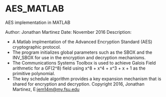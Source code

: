 # AES_MATLAB
AES implementation in MATLAB

Author: Jonathan Martinez
Date: November 2016
Description: 
-    A Matlab implmentation of the Advanced Encryption Standard (AES)
    cryptographic protocol.
-    The program initializes global parameters such as the SBOX and
    the INV_SBOX for use in the encryption and decryption mechanisms.
-    The Communications Systems Toolbox is used to achieve Galois Field
    arithmetic for a GF(2^8) field using x^8 + x^4 + x^3 + x + 1 as the
    primitive polynomial.
-    The key schedule algorithm provides a key expansion mechanism that
    is shared for encryption and decryption.
Copyright 2016, Jonathan Martinez, E:jem14m@my.fsu.edu
